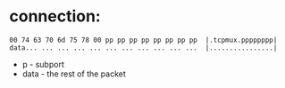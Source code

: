 # connection:
```
00 74 63 70 6d 75 78 00 pp pp pp pp pp pp pp pp  |.tcpmux.pppppppp|
data... ... ... ... ... ... ... ... ... ... ...  |................|
```
- p - subport
- data - the rest of the packet
